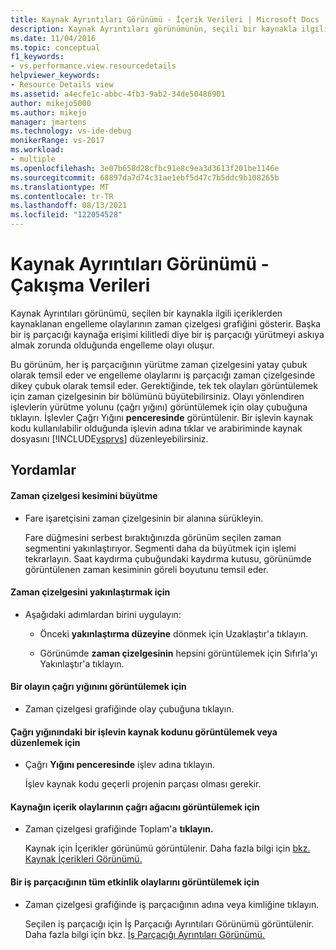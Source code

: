 ```yaml
---
title: Kaynak Ayrıntıları Görünümü - İçerik Verileri | Microsoft Docs
description: Kaynak Ayrıntıları görünümünün, seçili bir kaynakla ilgili olarak oluşan ve engelleme olaylarının zaman çizelgesi grafiğini nasıl görüntüley olduğunu öğrenin.
ms.date: 11/04/2016
ms.topic: conceptual
f1_keywords:
- vs.performance.view.resourcedetails
helpviewer_keywords:
- Resource Details view
ms.assetid: a4ecfe1c-abbc-4fb3-9ab2-34de50486901
author: mikejo5000
ms.author: mikejo
manager: jmartens
ms.technology: vs-ide-debug
monikerRange: vs-2017
ms.workload:
- multiple
ms.openlocfilehash: 3e07b658d28cfbc91e8c9ea3d3613f201be1146e
ms.sourcegitcommit: 68897da7d74c31ae1ebf5d47c7b5ddc9b108265b
ms.translationtype: MT
ms.contentlocale: tr-TR
ms.lasthandoff: 08/13/2021
ms.locfileid: "122054528"
---
```

# <a name="resource-details-view---contention-data"></a>Kaynak Ayrıntıları Görünümü - Çakışma Verileri
Kaynak Ayrıntıları görünümü, seçilen bir kaynakla ilgili içeriklerden kaynaklanan engelleme olaylarının zaman çizelgesi grafiğini gösterir. Başka bir iş parçacığı kaynağa erişimi kilitledi diye bir iş parçacığı yürütmeyi askıya almak zorunda olduğunda engelleme olayı oluşur.

 Bu görünüm, her iş parçacığının yürütme zaman çizelgesini yatay çubuk olarak temsil eder ve engelleme olaylarını iş parçacığı zaman çizelgesinde dikey çubuk olarak temsil eder. Gerektiğinde, tek tek olayları görüntülemek için zaman çizelgesinin bir bölümünü büyütebilirsiniz. Olayı yönlendiren işlevlerin yürütme yolunu (çağrı yığını) görüntülemek için olay çubuğuna tıklayın. İşlevler Çağrı Yığını **penceresinde** görüntülenir. Bir işlevin kaynak kodu kullanılabilir olduğunda işlevin adına tıklar ve arabiriminde kaynak dosyasını [!INCLUDE[vsprvs](../code-quality/includes/vsprvs_md.md)] düzenleyebilirsiniz.

## <a name="procedures"></a>Yordamlar

#### <a name="to-magnify-a-timeline-segment"></a>Zaman çizelgesi kesimini büyütme

- Fare işaretçisini zaman çizelgesinin bir alanına sürükleyin.

     Fare düğmesini serbest bıraktığınızda görünüm seçilen zaman segmentini yakınlaştırıyor. Segmenti daha da büyütmek için işlemi tekrarlayın. Saat kaydırma çubuğundaki kaydırma kutusu, görünümde görüntülenen zaman kesiminin göreli boyutunu temsil eder.

#### <a name="to-zoom-out-on-a-timeline"></a>Zaman çizelgesini yakınlaştırmak için

- Aşağıdaki adımlardan birini uygulayın:

  - Önceki **yakınlaştırma düzeyine** dönmek için Uzaklaştır'a tıklayın.

  - Görünümde **zaman çizelgesinin** hepsini görüntülemek için Sıfırla'yı Yakınlaştır'a tıklayın.

#### <a name="to-view-the-call-stack-of-an-event"></a>Bir olayın çağrı yığınını görüntülemek için

- Zaman çizelgesi grafiğinde olay çubuğuna tıklayın.

#### <a name="to-view-or-edit-the-source-code-of-a-function-in-the-call-stack"></a>Çağrı yığınındaki bir işlevin kaynak kodunu görüntülemek veya düzenlemek için

- Çağrı **Yığını penceresinde** işlev adına tıklayın.

  İşlev kaynak kodu geçerli projenin parçası olması gerekir.

#### <a name="to-view-the-call-tree-of-contention-events-for-the-resource"></a>Kaynağın içerik olaylarının çağrı ağacını görüntülemek için

- Zaman çizelgesi grafiğinde Toplam'a **tıklayın.**

     Kaynak için İçerikler görünümü görüntülenir. Daha fazla bilgi için [bkz. Kaynak İçerikleri Görünümü.](../profiling/resource-contentions-view-contention-data.md)

#### <a name="to-view-all-the-contention-events-of-a-thread"></a>Bir iş parçacığının tüm etkinlik olaylarını görüntülemek için

- Zaman çizelgesi grafiğinde iş parçacığının adına veya kimliğine tıklayın.

     Seçilen iş parçacığı için İş Parçacığı Ayrıntıları Görünümü görüntülenir. Daha fazla bilgi için bkz. [İş Parçacığı Ayrıntıları Görünümü.](../profiling/thread-details-view-contention-data.md)

